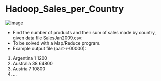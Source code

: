 # Hadoop_Sales_per_Country
[![image](https://github.com/SotirisMeletiou/Hadoop_Sales_per_Country/assets/153329432/7bcc91d8-f64a-4bee-bc50-dcd72e795fcb)
](https://www.google.com/url?sa=i&url=https%3A%2F%2Fwww.analyticsvidhya.com%2Fblog%2F2022%2F10%2Fhadoop-ecosystem%2F&psig=AOvVaw1mnfuqI2O7IryFWZzA0QDu&ust=1712080148617000&source=images&cd=vfe&opi=89978449&ved=0CBIQjRxqFwoTCJCQm9rJoYUDFQAAAAAdAAAAABAE)

- Find the number of products and their sum of sales made by country, given data file SalesJan2009.csv:
- To be solved with a Map/Reduce program.
- Example output file (part-r-00000):
1) Argentina 1 1200
2) Australia 38 64800
3) Austria 7 10800
4) …
